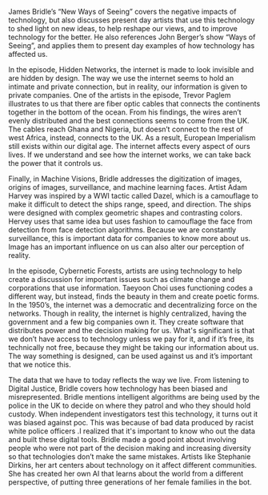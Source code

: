   James Bridle’s “New Ways of Seeing” covers the negative impacts of technology, but also discusses present day artists that use this technology to shed light on new ideas, to help reshape our views, and to improve technology for the better. He also references John Berger’s show “Ways of Seeing”, and applies them to present day examples of how technology has affected us. 

  In the episode, Hidden Networks, the internet is made to look invisible and are hidden by design. The way we use the internet seems to hold an intimate and private connection, but in reality, our information is given to private companies. One of the artists in the episode, Trevor Paglem illustrates to us that there are fiber optic cables that connects the continents together in the bottom of the ocean. From his findings, the wires aren’t evenly distributed and the best connections seems to come from the UK. The cables reach Ghana and Nigeria, but doesn’t connect to the rest of west Africa, instead, connects to the UK. As a result, European Imperialism still exists within our digital age. The internet affects every aspect of ours lives. If we understand and see how the internet works, we can take back the power that it controls us.

  Finally, in Machine Visions, Bridle addresses the digitization of images, origins of images, surveillance, and machine learning faces. Artist Adam Harvey was inspired by a WWI tactic called Dazel, which is a camouflage to make it difficult to detect the ships range, speed, and direction. The ships were designed with complex geometric shapes and contrasting colors. Hervey uses that same idea but uses fashion to camouflage the face from detection from face detection algorithms. Because we are constantly surveillance, this is important data for companies to know more about us. Image has an important influence on us can also alter our perception of reality.

  In the episode, Cybernetic Forests, artists are using technology to help create a discussion for important issues such as climate change and corporations that use information. Taeyoon Choi uses functioning codes a different way, but instead, finds the beauty in them and create poetic forms. In the 1950’s, the internet was a democratic and decentralizing force on the networks. Though in reality, the internet is highly centralized, having the government and a few big companies own it. They create software that distributes power and the decision making for us. What's significant is that we don’t have access to technology unless we pay for it, and if it’s free, its technically not free, because they might be taking our information about us. The way something is designed, can be used against us and it’s important that we notice this.

  The data that we have to today reflects the way we live. From listening to Digital Justice, Bridle covers how technology has been biased and misrepresented. Bridle mentions intelligent algorithms are being used by the police in the UK to decide on where they patrol and who they should hold custody. When independent investigators test this technology, it turns out it was biased against poc. This was because of bad data produced by racist white police officers .I realized that it's important to know who out the data and built these digital tools. Bridle made a good point about involving people who were not part of the decision making and increasing diversity so that technologies don’t make the same mistakes. Artists like Stephanie Dirkins, her art centers about technology on it affect different communities. She has created her own AI that learns about the world from a different perspective, of putting three generations of her female families in the bot. 
